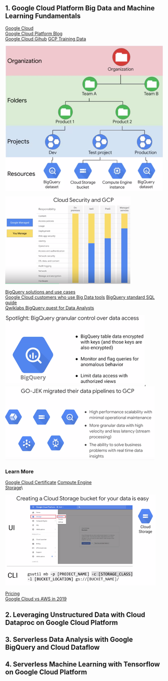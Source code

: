 ##  1. Google Cloud Platform Big Data and Machine Learning Fundamentals
[Google Cloud](https://cloud.google.com/)\
[Google Cloud Platform Blog](https://cloud.google.com/blog/products)\
[Google Cloud Gihub](https://github.com/GoogleCloudPlatform)
[GCP Training Data](https://github.com/GoogleCloudPlatform/training-data-analyst)

![Google Cloud Resource Hierarchy](https://github.com/Blackdog-Programmer/Data-Engineering-GCP/blob/master/Reference/GCP_Resource_Hierachy.png)

![Google Security](https://github.com/Blackdog-Programmer/Data-Engineering-GCP/blob/master/Reference/GCP_Security.png)

[BigQuery solutions and use cases](https://cloud.google.com/bigquery/#bigquery-solutions-and-use-cases)\
[Google Cloud customers who use Big Data tools](https://cloud.google.com/customers/#/products=Big_Data_Analytics)
[BigQuery standard SQL guide](https://cloud.google.com/bigquery/docs/reference/standard-sql/enabling-standard-sql)\
[Qwiklabs BigQuery quest for Data Analysts](https://www.qwiklabs.com/quests/55)

![GCP BigQuery](https://github.com/Blackdog-Programmer/Data-Engineering-GCP/blob/master/Reference/GCP_BigQuery.png), ![GCP Data Pipelining](https://github.com/Blackdog-Programmer/Data-Engineering-GCP/blob/master/Reference/GCP_DataPipelining.png)

### Learn More
[Google Cloud Certificate](https://cloud.google.com/certification/)
[Compute Engine](https://cloud.google.com/compute/)\
[Storage](https://cloud.google.com/storage/)\

![Google Cloud Bucket Storage](https://github.com/Blackdog-Programmer/Data-Engineering-GCP/blob/master/Reference/GCP_Cloud_Bucket_Storage.png)

[Pricing](https://cloud.google.com/pricing/)\
[Google Cloud vs AWS in 2019](https://kinsta.com/blog/google-cloud-vs-aws/)

## 2. Leveraging Unstructured Data with Cloud Dataproc on Google Cloud Platform


## 3. Serverless Data Analysis with Google BigQuery and Cloud Dataflow


## 4. Serverless Machine Learning with Tensorflow on Google Cloud Platform
